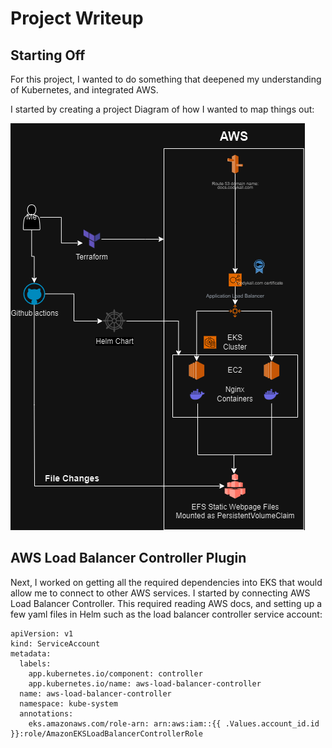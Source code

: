 # Project Writeup

## Starting Off


For this project, I wanted to do something that deepened my understanding of Kubernetes, and integrated AWS.

I started by creating a project Diagram of how I wanted to map things out:

![Diagram](./image/Kubernetes-Site.drawio.png)

## AWS Load Balancer Controller Plugin


Next, I worked on getting all the required dependencies into EKS that would allow me to connect to other AWS services. I started by connecting
AWS Load Balancer Controller. This required reading AWS docs, and setting up a few yaml files in Helm such as the load balancer controller service account:


```
apiVersion: v1
kind: ServiceAccount
metadata:
  labels:
    app.kubernetes.io/component: controller
    app.kubernetes.io/name: aws-load-balancer-controller
  name: aws-load-balancer-controller
  namespace: kube-system
  annotations:
    eks.amazonaws.com/role-arn: arn:aws:iam::{{ .Values.account_id.id }}:role/AmazonEKSLoadBalancerControllerRole
```
